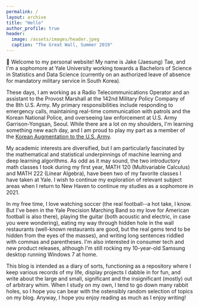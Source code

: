 ```yaml
---
permalink: /
layout: archive
title: "Hello"
author_profile: true
header:
  image: /assets/images/header.jpeg
  caption: "The Great Wall, Summer 2019"
---
```


:wave: Welcome to my personal website! My name is Jake (Jaesung) Tae, and I'm a sophomore at Yale University working towards a Bachelors of Science in Statistics and Data Science (currently on an authorized leave of absence for mandatory military service in South Korea).

These days, I am working as a Radio Telecommunications Operator and an assistant to the Provost Marshall at the 142nd Military Policy Company of the 8th U.S. Army. My primary responsibilities include responding to emergency calls, maintaining real-time communication with patrols and the Korean National Police, and overseeing law enforcement at U.S. Army Garrison-Yongsan, Seoul. While there are a lot on my shoulders, I'm learning something new each day, and I am proud to play my part as a member of the [Korean Augmentation to the U.S. Army](https://en.wikipedia.org/wiki/Korean_Augmentation_To_the_United_States_Army).

My academic interests are diversified, but I am particularly fascinated by the mathematical and statistical underpinnings of machine learning and deep learning algorithms. As odd as it may sound, the two introductory math classes I took during my first year, MATH 120 (Multivariable Calculus) and MATH 222 (Linear Algebra), have been two of my favorite classes I have taken at Yale. I wish to continue my exploration of relevant subject areas when I return to New Haven to continue my studies as a sophomore in 2021. 

In my free time, I love watching soccer (the real football--a hot take, I know. But I've been in the Yale Precision Marching Band so my love for American football is also there), playing the guitar (both acoustic and electric, in case you were wondering), eating my way through hidden hole in the wall restaurants (well-known restaurants are good, but the real gems tend to be hidden from the eyes of the masses), and writing long sentences riddled with commas and parentheses. I'm also interested in consumer tech and new product releases, although  I'm still rocking my 10-year-old Samsung desktop running Windows 7 at home. 

This blog is intended as a diary of sorts, functioning as a repository where I keep various records of my life, display projects I dabble in for fun, and write about the large and small, significant and the insignificant (mostly) out of arbitrary whim. When I study on my own, I tend to go down many rabbit holes, so I hope you can bear with the ostensibly random selection of topics on my blog. Anyway, I hope you enjoy reading as much as I  enjoy writing!